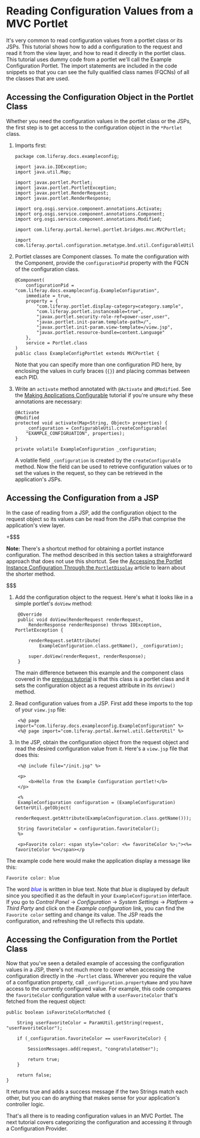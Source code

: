 # Reading Configuration Values from a MVC Portlet [](id=reading-configuration-values-from-a-mvc-portlet)

It's very common to read configuration values from a portlet class or its JSPs.
This tutorial shows how to add a configuration to the request and read it from
the view layer, and how to read it directly in the portlet class. This tutorial
uses dummy code from a portlet we'll call the Example Configuration Portlet. The
import statements are included in the code snippets so that you can see the
fully qualified class names (FQCNs) of all the classes that are used.

## Accessing the Configuration Object in the Portlet Class [](id=accessing-the-configuration-object-in-the-portlet-class)

Whether you need the configuration values in the portlet class or the JSPs, the
first step is to get access to the configuration object in the `*Portlet`
class.

1.  Imports first:

        package com.liferay.docs.exampleconfig;

        import java.io.IOException;
        import java.util.Map;

        import javax.portlet.Portlet;
        import javax.portlet.PortletException;
        import javax.portlet.RenderRequest;
        import javax.portlet.RenderResponse;

        import org.osgi.service.component.annotations.Activate;
        import org.osgi.service.component.annotations.Component;
        import org.osgi.service.component.annotations.Modified;

        import com.liferay.portal.kernel.portlet.bridges.mvc.MVCPortlet;

        import com.liferay.portal.configuration.metatype.bnd.util.ConfigurableUtil;

2.  Portlet classes are Component classes. To mate the configuration with the
    Component, provide the `configurationPid` property with the FQCN of the
    configuration class. 

        @Component(
            configurationPid = "com.liferay.docs.exampleconfig.ExampleConfiguration",
            immediate = true,
            property = {
                "com.liferay.portlet.display-category=category.sample",
                "com.liferay.portlet.instanceable=true",
                "javax.portlet.security-role-ref=power-user,user",
                "javax.portlet.init-param.template-path=/",
                "javax.portlet.init-param.view-template=/view.jsp",
                "javax.portlet.resource-bundle=content.Language"
            },
            service = Portlet.class
        )
        public class ExampleConfigPortlet extends MVCPortlet {

    Note that you can specify more than one configuration PID here, by enclosing the
    values in curly braces (`{}`) and placing commas between each PID.

3.  Write an `activate`  method annotated with `@Activate` and `@Modified`. See
    the 
    [Making Applications Configurable](/develop/tutorials/-/knowledge_base/7-1/making-applications-configurable)
    tutorial if you're unsure why these annotations are necessary:

        @Activate
        @Modified
        protected void activate(Map<String, Object> properties) {
            _configuration = ConfigurableUtil.createConfigurable(
            "EXAMPLE_CONFIGRUATION", properties);
        }

        private volatile ExampleConfiguration _configuration;

    A volatile field `_configuration` is created by the `createConfigurable` method.
    Now the field can be used to retrieve configuration values or to set the values
    in the request, so they can be retrieved in the application's JSPs.

## Accessing the Configuration from a JSP [](id=accessing-the-configuration-from-a-jsp)

In the case of reading from a JSP, add the configuration object to the request
object so its values can be read from the JSPs that comprise the application's
view layer. 

+$$$

**Note:** There's a shortcut method for obtaining a portlet instance
configuration. The method described in this section takes a straightforward
approach that does not use this shortcut. See the 
[Accessing the Portlet Instance Configuration Through the `PortletDisplay`](/develop/tutorials/-/knowledge_base/7-1/reading-configuration-values-from-a-configuration-provider#accessing-the-portlet-instance-configuration-through-the-portletdisplay) article to learn
about the shorter method.

$$$

1. Add the configuration object to the request. Here's what it looks like in a
   simple portlet's `doView` method:

        @Override
        public void doView(RenderRequest renderRequest,
            RenderResponse renderResponse) throws IOException, PortletException {

            renderRequest.setAttribute(
                ExampleConfiguration.class.getName(), _configuration);

            super.doView(renderRequest, renderResponse);
        }

    The main difference between this example and the component class covered in
    the
    [previous tutorial](reading-configuration-values-from-a-component) 
    is that this class is a portlet class and it sets the configuration object
    as a request attribute in its `doView()` method. 

2. Read configuration values from a JSP. First add these imports to the top of
   your `view.jsp` file:

        <%@ page import="com.liferay.docs.exampleconfig.ExampleConfiguration" %>
        <%@ page import="com.liferay.portal.kernel.util.GetterUtil" %>

3. In the JSP, obtain the configuration object from the request object and read
   the desired configuration value from it. Here's a `view.jsp` file that does
   this:

        <%@ include file="/init.jsp" %>

        <p>
            <b>Hello from the Example Configuration portlet!</b>
        </p>

        <%
        ExampleConfiguration configuration = (ExampleConfiguration) GetterUtil.getObject(
            renderRequest.getAttribute(ExampleConfiguration.class.getName()));

        String favoriteColor = configuration.favoriteColor();
        %>

        <p>Favorite color: <span style="color: <%= favoriteColor %>;"><%= favoriteColor %></span></p

<!--[Figure 2: Here, the Example Configuration portlet's `view.jsp` is rendered. This JSP reads the value of the `favoriteColor` configuration and displays it.](../../images/example-configuration-portlet.png)-->

The example code here would make the application display a message like this:

    Favorite color: blue

The word <font color="blue">*blue*</font> is written in blue text. Note that *blue* is
displayed by default since you specified it as the default in your
`ExampleConfiguration` interface. If you go to *Control Panel* &rarr;
*Configuration* &rarr; *System Settings* &rarr; *Platform* &rarr; *Third Party*
and click on the *Example configuration* link, you can find the `Favorite color`
setting and change its value. The JSP reads the configuration, and refreshing
the UI reflects this update.

## Accessing the Configuration from the Portlet Class [](id=accessing-the-configuration-from-the-portlet-class)

Now that you've seen a detailed example of accessing the configuration values in
a JSP, there's not much more to cover when accessing the configuration directly
in the `-Portlet` class. Wherever you require the value of a configuration
property, call `_configuration.propertyName` and you have access to the
currently configured value. For example, this code compares the `favoriteColor`
configuration value with a `userFavoriteColor` that's fetched from the request
object: 

    public boolean isFavoriteColorMatched {
    
        String userFavoriteColor = ParamUtil.getString(request, "userFavoriteColor");

        if (_configuration.favoriteColor == userFavoriteColor) {

            SessionMessages.add(request, "congratulateUser");

            return true;
        }

        return false;
    }

It returns true and adds a success message if the two Strings match each other,
but you can do anything that makes sense for your application's controller
logic.

That's all there is to reading configuration values in an MVC Portlet. The next
tutorial covers categorizing the configuration and accessing it through a
Configuration Provider.

